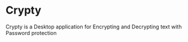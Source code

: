 # Crypty
Crypty is a Desktop application for Encrypting and Decrypting text with Password protection
